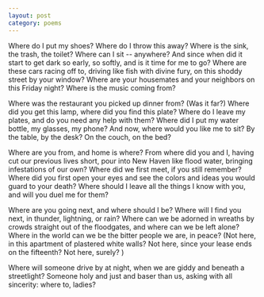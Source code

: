 ```yaml
---
layout: post
category: poems
---
```



Where do I put my shoes? Where do I throw this away? Where is the sink, the trash, the toilet? Where can I sit -- anywhere? And since when did it start to get dark so early, so softly, and is it time for me to go? Where are these cars racing off to, driving like fish with divine fury, on this shoddy street by your window? Where are your housemates and your neighbors on this Friday night? Where is the music coming from?

Where was the restaurant you picked up dinner from? (Was it far?) Where did you get this lamp, where did you find this plate? Where do I leave my plates, and do you need any help with them? Where did I put my water bottle, my glasses, my phone? And now, where would you like me to sit? By the table, by the desk? On the couch, on the bed? 

Where are you from, and home is where? From where did you and I, having cut our previous lives short, pour into New Haven like flood water, bringing infestations of our own? Where did we first meet, if you still remember? Where did you first open your eyes and see the colors and ideas you would guard to your death? Where should I leave all the things I know with you, and will you duel me for them?

Where are you going next, and where should I be? Where will I find you next, in thunder, lightning, or rain? Where can we be adorned in wreaths by crowds straight out of the floodgates, and where can we be left alone? Where in the world can we be the bitter people we are, in peace? (Not here, in this apartment of plastered white walls? Not here, since your lease ends on the fifteenth? Not here, surely? ) 

Where will someone drive by at night, when we are giddy and beneath a streetlight? Someone holy and just and baser than us, asking with all sincerity: where to, ladies?

